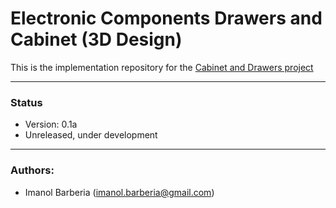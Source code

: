 # Electronic Components Drawers and Cabinet (3D Design)

This is the implementation repository for the [Cabinet and Drawers project](https://github.com/imanolbarberia/prj-comp-drawers)

---
### Status
* Version: 0.1a
* Unreleased, under development
---
### Authors:
* Imanol Barberia (imanol.barberia@gmail.com)
